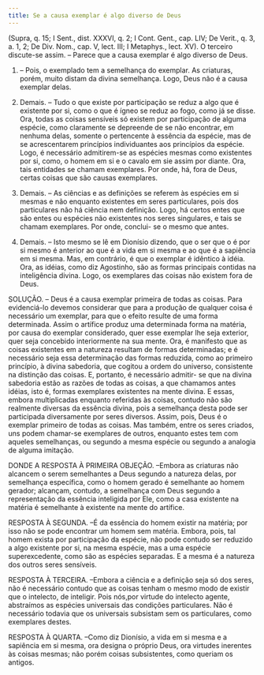 ```yaml
---
title: Se a causa exemplar é algo diverso de Deus
---
```


(Supra, q. 15; I Sent., dist. XXXVI, q. 2; I Cont. Gent., cap. LIV; De Verit., q. 3, a. 1, 2; De Div. Nom., cap. V, lect. III; I Metaphys., lect. XV).
  O terceiro discute-se assim. – Parece que a causa exemplar é algo diverso de Deus.  

1. – Pois, o exemplado tem a semelhança do exemplar. As criaturas, porém, muito distam da divina semelhança. Logo, Deus não é a causa exemplar delas.  

2. Demais. – Tudo o que existe por participação se reduz a algo que é existente por si, como o que é ígneo se reduz ao fogo, como já se disse. Ora, todas as coisas sensíveis só existem por participação de alguma espécie, como claramente se depreende de se não encontrar, em nenhuma delas, somente o pertencente à essência da espécie, mas de se acrescentarem princípios individuantes aos princípios da espécie. Logo, é necessário admitirem-se as espécies mesmas como existentes por si, como, o homem em si e o cavalo em sie assim por diante. Ora, tais entidades se chamam exemplares. Por onde, há, fora de Deus, certas coisas que são causas exemplares.  

3. Demais. – As ciências e as definições se referem às espécies em si mesmas e não enquanto existentes em seres particulares, pois dos particulares não há ciência nem definição. Logo, há certos entes que são entes ou espécies não existentes nos seres singulares, e tais se chamam exemplares. Por onde, conclui- se o mesmo que antes.  

4. Demais. – Isto mesmo se lê em Dionísio dizendo, que o ser que o é por si mesmo é anterior ao que é a vida em si mesma e ao que é a sapiência em si mesma. Mas, em contrário, é que o exemplar é idêntico à idéia. Ora, as idéias, como diz Agostinho, são as formas principais contidas na inteligência divina. Logo, os exemplares das coisas não existem fora de Deus.  

SOLUÇÃO. – Deus é a causa exemplar primeira de todas as coisas. Para evidenciá-lo devemos considerar que para a produção de qualquer coisa é necessário um exemplar, para que o efeito resulte de uma forma determinada. Assim o artífice produz uma determinada forma na matéria, por causa do exemplar considerado, quer esse exemplar lhe seja exterior, quer seja concebido interiormente na sua mente. Ora, é manifesto que as coisas existentes em a natureza resultam de formas determinadas; e é necessário seja essa determinação das formas reduzida, como ao primeiro princípio, à divina sabedoria, que cogitou a ordem do universo, consistente na distinção das coisas. E, portanto, é necessário admitir- se que na divina sabedoria estão as razões de todas as coisas, a que chamamos antes idéias, isto é, formas exemplares existentes na mente divina. E essas, embora multiplicadas enquanto referidas às coisas, contudo não são realmente diversas da essência divina, pois a semelhança desta pode ser participada diversamente por seres diversos. Assim, pois, Deus é o exemplar primeiro de todas as coisas. Mas também, entre os seres criados, uns podem chamar-se exemplares de outros, enquanto estes tem com aqueles semelhanças, ou segundo a mesma espécie ou segundo a analogia de alguma imitação.  

DONDE A RESPOSTA À PRIMEIRA OBJEÇÃO. –Embora as criaturas não alcancem o serem semelhantes a Deus segundo a natureza delas, por semelhança específica, como o homem gerado é semelhante ao homem gerador; alcançam, contudo, a semelhança com Deus segundo a representação da essência inteligida por Ele, como a casa existente na matéria é semelhante à existente na mente do artífice.  

RESPOSTA À SEGUNDA. –É da essência do homem existir na matéria; por isso não se pode encontrar um homem sem matéria. Embora, pois, tal homem exista por participação da espécie, não pode contudo ser reduzido a algo existente por si, na mesma espécie, mas a uma espécie superexcedente, como são as espécies separadas. E a mesma é a natureza dos outros seres sensíveis.  

RESPOSTA À TERCEIRA. –Embora a ciência e a definição seja só dos seres, não é necessário contudo que as coisas tenham o mesmo modo de existir que o intelecto, de inteligir. Pois nós,por virtude do intelecto agente, abstraímos as espécies universais das condições particulares. Não é necessário todavia que os universais subsistam sem os particulares, como exemplares destes.  

RESPOSTA À QUARTA. –Como diz Dionísio, a vida em si mesma e a sapiência em si mesma, ora designa o próprio Deus, ora virtudes inerentes às coisas mesmas; não porém coisas subsistentes, como queriam os antigos.